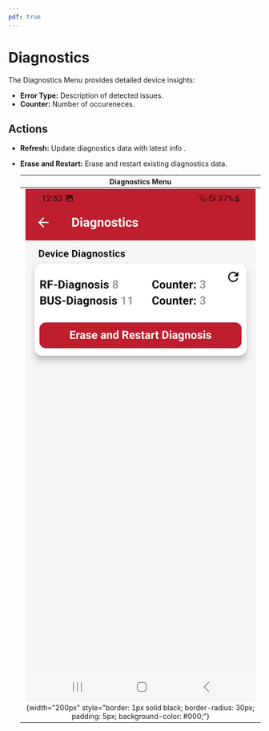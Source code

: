 ```yaml
---
pdf: true
---
```

# Diagnostics

The Diagnostics Menu provides detailed device insights:

- **Error Type:** Description of detected issues.
- **Counter:** Number of occureneces.

## Actions

- **Refresh:** Update diagnostics data with latest info .
- **Erase and Restart:** Erase and restart existing diagnostics data.

    | **Diagnostics Menu**       |
    |:----------------------:|
    | ![Diagnostics Menu](images/diagnostic_menu.PNG){width="200px" style="border: 1px solid black; border-radius: 30px; padding: 5px; background-color: #000;"} |

